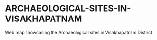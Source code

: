 # ARCHAEOLOGICAL-SITES-IN-VISAKHAPATNAM
Web map showcasing the Archaeological  sites in Visakhapatnam District 
